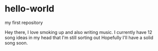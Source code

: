 # hello-world
my first repository

Hey there,
I love smoking up and also writing music. I currently have 12 song ideas in my head that I'm still sorting out
Hopefully I'll have a solid song soon.
